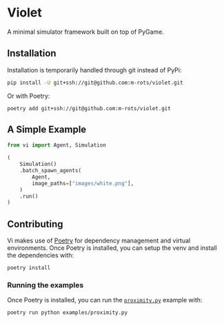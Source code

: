 # Violet

A minimal simulator framework built on top of PyGame.

## Installation

Installation is temporarily handled through git instead of PyPi:

```bash
pip install -U git+ssh://git@github.com:m-rots/violet.git
```

Or with Poetry:

```
poetry add git+ssh://git@github.com:m-rots/violet.git
```

## A Simple Example

```python
from vi import Agent, Simulation

(
    Simulation()
    .batch_spawn_agents(
        Agent,
        image_paths=["images/white.png"],
    )
    .run()
)
```

## Contributing

Vi makes use of [Poetry](https://python-poetry.org/docs/) for dependency management and virtual environments. Once Poetry is installed, you can setup the venv and install the dependencies with:

```
poetry install
```

### Running the examples

Once Poetry is installed, you can run the [`proximity.py`](./examples/proximity.py) example with:

```
poetry run python examples/proximity.py
```